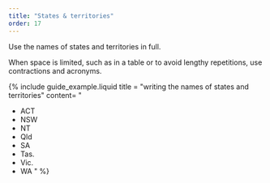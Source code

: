 ```yaml
---
title: "States & territories"
order: 17
---
```


Use the names of states and territories in full.

When space is limited, such as in a table or to avoid lengthy repetitions, use contractions and acronyms.

{% include guide_example.liquid
  title = "writing the names of states and territories"
  content= "
- ACT
- NSW
- NT
- Qld
- SA
- Tas.
- Vic.
- WA
"
%}
